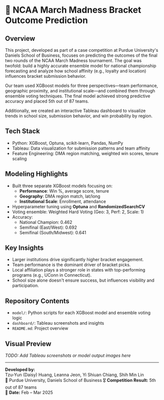 # 🏀 NCAA March Madness Bracket Outcome Prediction

## Overview
This project, developed as part of a case competition at Purdue University's Daniels School of Business, focuses on predicting the outcomes of the final two rounds of the NCAA March Madness tournament. The goal was twofold: build a highly accurate ensemble model for national championship forecasting and analyze how school affinity (e.g., loyalty and location) influences bracket submission behavior.

Our team used XGBoost models for three perspectives—team performance, geographic proximity, and institutional scale—and combined them through ensemble voting techniques. The final model achieved strong predictive accuracy and placed 5th out of 87 teams.

Additionally, we created an interactive Tableau dashboard to visualize trends in school size, submission behavior, and win probability by region.

## Tech Stack
- Python: XGBoost, Optuna, scikit-learn, Pandas, NumPy
- Tableau: Data visualization for submission patterns and team affinity
- Feature Engineering: DMA region matching, weighted win scores, tenure scaling

## Modeling Highlights
- Built three separate XGBoost models focusing on:
  - **Performance**: Win %, average score, tenure
  - **Geography**: DMA region match, lat/long
  - **Institutional Scale**: Enrollment, attendance
- Hyperparameter tuning using **Optuna** and **RandomizedSearchCV**
- Voting ensemble: Weighted Hard Voting (Geo: 3, Perf: 2, Scale: 1)
- Accuracy:
  - National Champion: 0.462
  - Semifinal (East/West): 0.692
  - Semifinal (South/Midwest): 0.641

## Key Insights
- Larger institutions drive significantly higher bracket engagement.
- Team performance is the dominant driver of bracket picks.
- Local affiliation plays a stronger role in states with top-performing programs (e.g., UConn in Connecticut).
- School size alone doesn't ensure success, but influences visibility and participation.

## Repository Contents
- `model/`: Python scripts for each XGBoost model and ensemble voting logic
- `dashboard/`: Tableau screenshots and insights
- `README.md`: Project overview

## Visual Preview
_TODO: Add Tableau screenshots or model output images here_

---

**Developed by:**  
Tzu-Yun (Daisy) Huang, Leanna Jeon, Yi Shiuan Chiang, Shih Min Lin  
📍 Purdue University, Daniels School of Business
🎖️ **Competition Result:** 5th out of 87 teams  
📅 **Date:** Feb – Mar 2025


